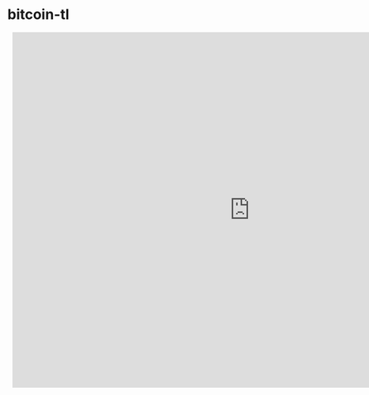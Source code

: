 # bitcoin-tl
<div style="width: 960px; height: 720px; margin: 10px; position: relative;"><iframe allowfullscreen frameborder="0" style="width:960px; height:720px" src="https://lucid.app/documents/embedded/374171fb-0f08-4713-af63-8147e767fd9b" id="eEh.LVuN.CPe"></iframe></div>

